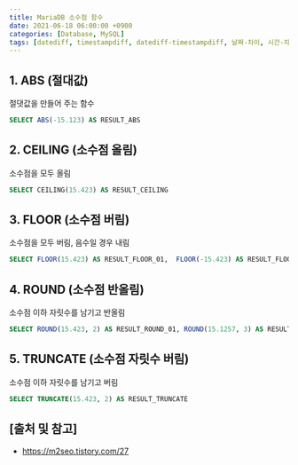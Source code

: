 ```yaml
---
title: MariaDB 소수점 함수
date: 2021-06-18 06:00:00 +0900
categories: [Database, MySQL]
tags: [datediff, timestampdiff, datediff-timestampdiff, 날짜-차이, 시간-차이, 날짜-시간-차이]
---
```


## 1. ABS (절대값)
절댓값을 만들어 주는 함수

```sql
SELECT ABS(-15.123) AS RESULT_ABS
```

## 2. CEILING (소수점 올림)
소수점을 모두 올림

```sql
SELECT CEILING(15.423) AS RESULT_CEILING
```

## 3. FLOOR (소수점 버림)
소수점을 모두 버림, 음수일 경우 내림

```sql
SELECT FLOOR(15.423) AS RESULT_FLOOR_01,  FLOOR(-15.423) AS RESULT_FLOOR_02
```

## 4. ROUND (소수점 반올림)
소수점 이하 자릿수를 남기고 반올림

```sql
SELECT ROUND(15.423, 2) AS RESULT_ROUND_01, ROUND(15.1257, 3) AS RESULT_ROUND_02
```

## 5. TRUNCATE (소수점 자릿수 버림)
소수점 이하 자릿수를 남기고 버림

```sql
SELECT TRUNCATE(15.423, 2) AS RESULT_TRUNCATE
```

## [출처 및 참고]
* <https://m2seo.tistory.com/27>
